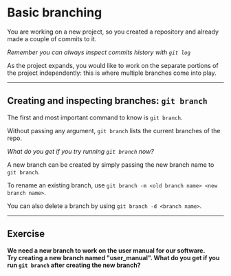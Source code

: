 # Basic branching

You are working on a new project, so you created a repository and already made a couple of commits to it.

*Remember you can always inspect commits history with `git log`*

As the project expands, you would like to work on the separate portions of the project independently: this is where multiple branches come into play.

---

## Creating and inspecting branches: `git branch`

The first and most important command to know is `git branch`.

Without passing any argument, `git branch` lists the current branches of the repo.

*What do you get if you try running `git branch` now?*

A new branch can be created by simply passing the new branch name to `git branch`.

To rename an existing branch, use `git branch -m <old branch name> <new branch name>`.

You can also delete a branch by using `git branch -d <branch name>`.

---

## Exercise

**We need a new branch to work on the user manual for our software.  
Try creating a new branch named "user_manual".
What do you get if you run `git branch` after creating the new branch?**
